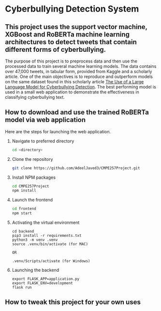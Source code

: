 # Cyberbullying Detection System
## This project uses the support vector machine, XGBoost and RoBERTa machine learning architectures to detect tweets that contain different forms of cyberbullying.

The purpose of this project is to preprocess data and then use the processed data to train several machine learning models. The data contains over 47,000 tweets, in tabular form, provided from Kaggle and a scholarly article. One of the main objectives is to reproduce and outperform models on the same dataset found in this scholarly article <a href="https://arxiv.org/pdf/2402.04088">The Use of a Large Language Model for Cyberbullying Detection</a>. 
The best performing model is used in a small web application to demonstrate the effectiveness in classifying cyberbullying text.

## How to download and use the trained RoBERTa model via web application

Here are the steps for launching the web application.

1. Navigate to preferred directory
    ```sh
   cd <directory>
   ```
2. Clone the repository
   ```sh
   git clone https://github.com/AdeelJaved3/CMPE257Project.git
   ```
3. Install NPM packages
   ```sh
   cd CMPE257Project
   npm install
   ```
4. Launch the frontend
   ```sh
   cd frontend
   npm start
   ```
5. Activating the virtual environment
   ```
   cd backend
   pip3 install -r requirements.txt
   python3 -m venv .venv
   source .venv/bin/activate (for MAC)
   
   OR

   .venv/Scripts/activate (for Windows)  
   ```
6. Launching the backend
   ```
   export FLASK_APP=application.py
   export FLASK_ENV=development
   flask run
   ```
   

## How to tweak this project for your own uses



